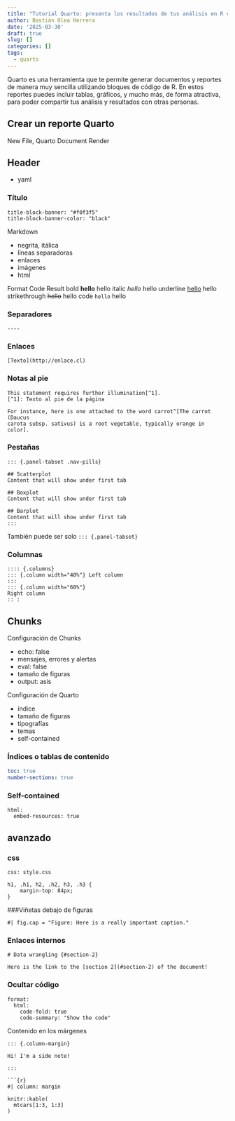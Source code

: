 ```yaml
---
title: "Tutorial Quarto: presenta los resultados de tus análisis en R con documentos Quarto"
author: Bastián Olea Herrera
date: '2025-03-30'
draft: true
slug: []
categories: []
tags:
  - quarto
---
```


Quarto es una herramienta que te permite generar documentos y reportes de manera muy sencilla utilizando bloques de código de R. En estos reportes puedes incluir tablas, gráficos, y mucho más, de forma atractiva, para poder compartir tus análisis y resultados con otras personas.


## Crear un reporte Quarto

New File, Quarto Document
Render

## Header
- yaml


### Título

```
title-block-banner: "#f0f3f5"
title-block-banner-color: "black"
```

Markdown
- negrita, itálica
- líneas separadoras
- enlaces
- imágenes
- html


Format	Code	Result
bold	**hello**	hello
italic	*hello*	hello
underline	<u>hello</u>	hello
strikethrough	~~hello~~	hello
code	`hello`	hello

### Separadores
```
----
```

### Enlaces
```
[Texto](http://enlace.cl)
```

### Notas al pie
```
This statement requires further illumination[^1].
[^1]: Texto al pie de la página
```

```
For instance, here is one attached to the word carrot^[The carrot (Daucus
carota subsp. sativus) is a root vegetable, typically orange in color].
```



### Pestañas
```
::: {.panel-tabset .nav-pills}

## Scatterplot
Content that will show under first tab

## Boxplot
Content that will show under first tab

## Barplot
Content that will show under first tab
:::
```
También puede ser solo `::: {.panel-tabset}`


### Columnas
```
:::: {.columns}
::: {.column width="40%"} Left column
:::
::: {.column width="60%"}
Right column
:: :
```



## Chunks


Configuración de Chunks
- echo: false
- mensajes, errores y alertas
- eval: false
- tamaño de figuras
- output: asis

Configuración de Quarto
- índice
- tamaño de figuras
- tipografías
- temas
- self-contained


### Índices o tablas de contenido
```yaml
toc: true
number-sections: true
```

### Self-contained
```
html:
  embed-resources: true
```

## avanzado
### css

```
css: style.css
```

```
h1, .h1, h2, .h2, h3, .h3 {
    margin-top: 84px;
}
```

###Viñetas debajo de figuras
```
#| fig.cap = "Figure: Here is a really important caption."
```


### Enlaces internos

```
# Data wrangling {#section-2}
```

```
Here is the link to the [section 2](#section-2) of the document!
```

### Ocultar código

```
format:
  html:
    code-fold: true
    code-summary: "Show the code"
```


Contenido en los márgenes

```
::: {.column-margin}

Hi! I'm a side note!

:::
```

```
```{r}
#| column: margin

knitr::kable(
  mtcars[1:3, 1:3]
)
```
```


